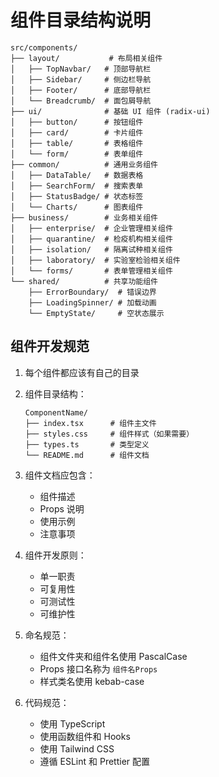 # 组件目录结构说明

```
src/components/
├── layout/           # 布局相关组件
│   ├── TopNavbar/   # 顶部导航栏
│   ├── Sidebar/     # 侧边栏导航
│   ├── Footer/      # 底部导航栏
│   └── Breadcrumb/  # 面包屑导航
├── ui/              # 基础 UI 组件 (radix-ui)
│   ├── button/      # 按钮组件
│   ├── card/        # 卡片组件
│   ├── table/       # 表格组件
│   └── form/        # 表单组件
├── common/          # 通用业务组件
│   ├── DataTable/   # 数据表格
│   ├── SearchForm/  # 搜索表单
│   ├── StatusBadge/ # 状态标签
│   └── Charts/      # 图表组件
├── business/        # 业务相关组件
│   ├── enterprise/  # 企业管理相关组件
│   ├── quarantine/  # 检疫机构相关组件
│   ├── isolation/   # 隔离试种相关组件
│   ├── laboratory/  # 实验室检验相关组件
│   └── forms/       # 表单管理相关组件
└── shared/          # 共享功能组件
    ├── ErrorBoundary/  # 错误边界
    ├── LoadingSpinner/ # 加载动画
    └── EmptyState/     # 空状态展示
```

## 组件开发规范

1. 每个组件都应该有自己的目录
2. 组件目录结构：
   ```
   ComponentName/
   ├── index.tsx      # 组件主文件
   ├── styles.css     # 组件样式（如果需要）
   ├── types.ts       # 类型定义
   └── README.md      # 组件文档
   ```

3. 组件文档应包含：
   - 组件描述
   - Props 说明
   - 使用示例
   - 注意事项

4. 组件开发原则：
   - 单一职责
   - 可复用性
   - 可测试性
   - 可维护性

5. 命名规范：
   - 组件文件夹和组件名使用 PascalCase
   - Props 接口名称为 `组件名Props`
   - 样式类名使用 kebab-case

6. 代码规范：
   - 使用 TypeScript
   - 使用函数组件和 Hooks
   - 使用 Tailwind CSS
   - 遵循 ESLint 和 Prettier 配置
``` 